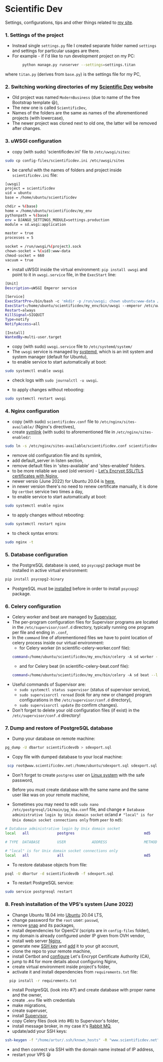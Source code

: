 # Scientific Dev #

Settings, configurations, tips and other things related to [my site](https://scientificdev.net/).

### 1. Settings of the project ###

* Instead single `settings.py` file I created separate folder named `settings` and settings for particular usages are there.  
* For example - if I'd like to run development project on my PC:  
```bash
        python manage.py runserver --settings=settings.titan
 ```
where `titan.py` (derives from `base.py`) is the settings file for my PC,

### 2. Switching working directories of my [Scientific Dev](https://scientificdev.net/) website ###

* Old project was named `ModernBusiness` (due to name of the free Bootstrap template :smiley:),  
* The new one is called `ScientificDev`,  
* Names of the folders are the same as names of the aforementioned projects (with lowercase),  
* The newer project was cloned next to old one, the latter will be removed after changes.  

### 3. uWSGI configuration ###

* copy (with sudo) 'scientificdev.ini' file to `/etc/uwsgi/sites`:  
```bash
sudo cp config-files/scientificdev.ini /etc/uwsgi/sites
```

* be careful with the names of folders and project inside `scientificdev.ini` file:  
```bash
[uwsgi]
project = scientificdev
uid = ubuntu
base = /home/ubuntu/scientificdev

chdir = %(base)
home = /home/ubuntu/scientificdev/my_env
pythonpath = %(base)
env = DJANGO_SETTINGS_MODULE=settings.production
module = sd.wsgi:application

master = true
processes = 5

socket = /run/uwsgi/%(project).sock
chown-socket = %(uid):www-data
chmod-socket = 660
vacuum = true
```

* install uWSGI inside the virtual environment: `pip install uwsgi` and point to it in `uwsgi.service` file, in the `ExecStart` line:    
```bash
[Unit]
Description=uWSGI Emperor service

[Service]
ExecStartPre=/bin/bash -c 'mkdir -p /run/uwsgi; chown ubuntu:www-data /run/uwsgi'
ExecStart=/home/ubuntu/scientificdev/my_env/bin/uwsgi --emperor /etc/uwsgi/sites
Restart=always
KillSignal=SIGQUIT
Type=notify
NotifyAccess=all

[Install]
WantedBy=multi-user.target
```  

* copy (with sudo) `uwsgi.service` file to `/etc/systemd/system/`
* The `uwsgi` service is managed by [systemd](https://www.digitalocean.com/community/tutorials/how-to-use-systemctl-to-manage-systemd-services-and-units), 
which is an init system and system manager (default for Ubuntu),  
* to enable service to start automatically at boot:  
```bash
sudo systemctl enable uwsgi
```    
* check logs with `sudo journalctl -u uwsgi`.

* to apply changes without rebooting:  
```bash
sudo systemctl restart uwsgi
```

### 4. Nginx configuration ###

* copy (with sudo) `scientificdev.conf` file to `/etc/nginx/sites-available/` (Nginx's directives),  
* create [symlink](https://www.freecodecamp.org/news/symlink-tutorial-in-linux-how-to-create-and-remove-a-symbolic-link/) (with sudo) to aforementioned file in `/etc/nginx/sites-enabled/`:  
```bash
sudo ln -s /etc/nginx/sites-available/scientificdev.conf scientificdev.conf
```
* remove old configuration file and its symlink,  
* add default_server in listen section,  
* remove default files in 'sites-available' and 'sites-enabled' folders.
* to be more reliable we used (old version) - [Let's Encrypt SSL/TLS certificates with Nginx](https://www.nginx.com/blog/using-free-ssltls-certificates-from-lets-encrypt-with-nginx/),  
* newer versio (June 2022) for Ubuntu 20.04 is [here](https://www.digitalocean.com/community/tutorials/how-to-secure-nginx-with-let-s-encrypt-on-ubuntu-20-04),  
* in newer version there's no need to renew certificate manually, it is done by `certbot` service two times a day,  
* to enable service to start automatically at boot:  
```bash
sudo systemctl enable nginx
```  

* to apply changes without rebooting:  
```bash
sudo systemctl restart nginx
```
* to check syntax errors:  
```bash
sudo nginx -t
``` 

### 5. Database configuration ###
* the PostgreSQL database is used, so `psycopg2` package must be installed in active virtual environment:  
```bash
pip install psycopg2-binary
```  
* PostgreSQL must be [installed](https://www.digitalocean.com/community/tutorials/how-to-install-and-use-postgresql-on-ubuntu-20-04) before in order to install `psycopg2` package.

### 6. Celery configuration ###
* Celery worker and beat are managed by [Supervisor](https://www.digitalocean.com/community/tutorials/how-to-install-and-manage-supervisor-on-ubuntu-and-debian-vps),  
* The per-program configuration files for Supervisor programs are located in the `/etc/supervisor/conf.d` directory, typically running one program per file and ending in `.conf`,  
* In the `command` line of aforementioned files we have to point location of celery process inside our virtual environment:  
    * for Celery worker (in scientific-celery-worker.conf file):  
    ```bash
    command=/home/ubuntu/scientificdev/my_env/bin/celery -A sd worker --loglevel=INFO
    ```
    * and for Celery beat (in scientific-celery-beat.conf file):  
    ```bash
    command=/home/ubuntu/scientificdev/my_env/bin/celery -A sd beat --loglevel=INFO
    ```  
* Useful commands of Supervisor are:  
    * `sudo systemctl status supervisor` (status of supervisor service),  
    * `sudo supervisorctl reread` (look for any new or changed program configurations in the `/etc/supervisor/conf.d` directory),  
    * `sudo supervisorctl update` (to confirm changes).  
* Don't forget to delete your old configuration files (if exist) in the `/etc/supervisor/conf.d` directory!  

### 7. Dump and restore of PostgreSQL database ###
* Dump your database on remote machine:  
```bash
pg_dump -U dbartur scientificdevdb > sdexport.sql
```
* Copy file with dumped database to your local machine:  
```bash
 scp root@www.scientificdev.net:/home/ubuntu/sdexport.sql sdexport.sql
```
* Don't forget to create `postgres` user on [Linux system](https://linuxhint.com/postgresql_installation_guide_ubuntu_20-04/) with the safe password,  

* Before you must create database with the same name and the same user like was on your remote machine,

* Sometimes you may need to edit `sudo nano /etc/postgresql/14/main/pg_hba.conf` file, 
and change  `# Database administrative login by Unix domain socket` or/and `# "local" is for Unix domain socket connections only` from `peer` to `md5`:    

```bash
# Database administrative login by Unix domain socket
local   all             postgres                                md5

# TYPE  DATABASE        USER            ADDRESS                 METHOD

# "local" is for Unix domain socket connections only
local   all             all                                     md5
```
* To restore database objects from file:  
```bash
psql -U dbartur -d scientificdevdb -f sdexport.sql
```

* To restart PostgreSQL service:  
```bash
sudo service postgresql restart
```

### 8. Fresh installation of the VPS's system (June 2022) ###
* Change Ubuntu 18.04 into [Ubuntu](https://ubuntu.com/about/release-cycle) 20.04 LTS,  
* change password for the `root` user: `passwd`,  
* remove [snap](https://www.debugpoint.com/2022/04/remove-snap-ubuntu/) and its packages,  
* install dependencies for OpenCV (scripts are in `config-files` folder),  
* my domain is already configured under IP given from OVH vendor,  
* install web server [Nginx](https://www.digitalocean.com/community/tutorials/how-to-install-nginx-on-ubuntu-20-04),  
* generate new [SSH key](https://docs.github.com/en/authentication/connecting-to-github-with-ssh/generating-a-new-ssh-key-and-adding-it-to-the-ssh-agent) and [add](https://docs.github.com/en/authentication/connecting-to-github-with-ssh/adding-a-new-ssh-key-to-your-github-account) it to your git account,  
* clone the repo to your remote machine,  
* install Certbot and [configure](https://www.digitalocean.com/community/tutorials/how-to-secure-nginx-with-let-s-encrypt-on-ubuntu-20-04) Let's Encrypt Certificate Authority (CA),  
* jump to #4 for more details about configuring Nginx,  
* create virtual environment inside project's folder,  
* activate it and install dependencies from `requirements.txt` file:  
 ```bash
   pip install -r requirements.txt
 ```
* install PostgreSQL (look into #7) and create database with proper name and the owner,  
* create `.env` file with credentials
* make migrations,  
* create superuser,  
* install [Supervisor](https://www.digitalocean.com/community/tutorials/how-to-install-and-manage-supervisor-on-ubuntu-and-debian-vps),  
* copy Celery files (look into #6) to Supervisor's folder,  
* install message broker, in my case it's [Rabbit MQ](https://www.rabbitmq.com/),  
* update/add your SSH keys:  
```bash
ssh-keygen -f "/home/artur/.ssh/known_hosts" -R "www.scientificdev.net"
```
* and then connect via SSH with the domain name instead of IP address,  
* restart your VPS :smiley: